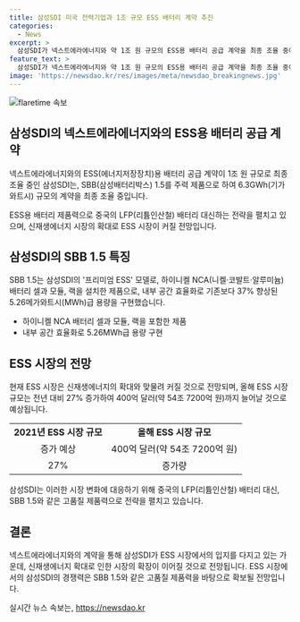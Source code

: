 ```yaml
---
title: 삼성SDI 미국 전력기업과 1조 규모 ESS 배터리 계약 추진
categories:
  - News
excerpt: >
  삼성SDI가 넥스트에라에너지와 약 1조 원 규모의 ESS용 배터리 공급 계약을 최종 조율 중이다. 6.3GWh 계약으로, SBB 1.5 모델을 공급할 예정이며, 내부 공간 효율화로 37% 용량이 향상된다. ESS 시장은 전망대로 성장하며, 중국의 가격 경쟁력에 대응하기 위해 SBB 1.5와 같은 제품을 대응하는 전략을 펼치고 있다. 현재 관련된 고객사 내용은 확인되지 않았다고 한다.
feature_text: >
  삼성SDI가 넥스트에라에너지와 약 1조 원 규모의 ESS용 배터리 공급 계약을 최종 조율 중이다. 6.3GWh 계약으로, SBB 1.5 모델을 공급할 예정이며, 내부 공간 효율화로 37% 용량이 향상된다. ESS 시장은 전망대로 성장하며, 중국의 가격 경쟁력에 대응하기 위해 SBB 1.5와 같은 제품을 대응하는 전략을 펼치고 있다. 현재 관련된 고객사 내용은 확인되지 않았다고 한다.
image: 'https://newsdao.kr/res/images/meta/newsdao_breakingnews.jpg'
---
```


<p><img src="https://newsdao.kr/res/images/meta/newsdao_breakingnews.jpg" alt="flaretime 속보" /></p>

<h2 data-ke-size="size26">삼성SDI의 넥스트에라에너지와의 ESS용 배터리 공급 계약</h2>

<p>넥스트에라에너지와의 ESS(에너지저장장치)용 배터리 공급 계약이 1조 원 규모로 최종 조율 중인 삼성SDI는, SBB(삼성배터리박스) 1.5를 주력 제품으로 하여 6.3GWh(기가와트시) 규모의 계약을 최종 조율 중입니다.</p>

<p data-ke-size="size16">ESS용 배터리 제품력으로 중국의 LFP(리튬인산철) 배터리 대신하는 전략을 펼치고 있으며, 신재생에너지 시장의 확대로 ESS 시장이 커질 전망입니다.</p>

<h2 data-ke-size="size26">삼성SDI의 SBB 1.5 특징</h2>

<p>SBB 1.5는 삼성SDI의 '프리미엄 ESS' 모델로, 하이니켈 NCA(니켈·코발트·알루미늄) 배터리 셀과 모듈, 랙을 설치한 제품으로, 내부 공간 효율화로 기존보다 37% 향상된 5.26메가와트시(MWh)급 용량을 구현했습니다.</p>

<ul>
  <li>하이니켈 NCA 배터리 셀과 모듈, 랙을 포함한 제품</li>
  <li>내부 공간 효율화로 5.26MWh급 용량 구현</li>
</ul>

<h2 data-ke-size="size26">ESS 시장의 전망</h2>

<p>현재 ESS 시장은 신재생에너지의 확대와 맞물려 커질 것으로 전망되며, 올해 ESS 시장 규모는 전년 대비 27% 증가하여 400억 달러(약 54조 7200억 원)까지 늘어날 것으로 예상됩니다.</p>

<table>
  <tr>
    <td style="text-align: center; height: 17px;"><b>2021년 ESS 시장 규모</b></td>
    <td style="text-align: center; height: 17px;"><b>올해 ESS 시장 규모</b></td>
  </tr>
  <tr>
    <td style="text-align: center; height: 17px;">증가 예상</td>
    <td style="text-align: center; height: 17px;">400억 달러(약 54조 7200억 원)</td>
  </tr>
  <tr>
    <td style="text-align: center; height: 17px;">27%</td>
    <td style="text-align: center; height: 17px;">증가량</td>
  </tr>
</table>

<p data-ke-size="size16">삼성SDI는 이러한 시장 변화에 대응하기 위해 중국의 LFP(리튬인산철) 배터리 대신, SBB 1.5와 같은 고품질 제품력으로 전략을 펼치고 있습니다.</p>

<h2 data-ke-size="size26">결론</h2>

<p>넥스트에라에너지와의 계약을 통해 삼성SDI가 ESS 시장에서의 입지를 다지고 있는 가운데, 신재생에너지 확대로 인한 시장의 확장이 이어질 것으로 전망됩니다. ESS 시장에서의 삼성SDI의 경쟁력은 SBB 1.5와 같은 고품질 제품력을 바탕으로 확보될 전망입니다.</p>
실시간 뉴스 속보는, <a href="https://newsdao.kr" rel="dofollow">https://newsdao.kr</a>


